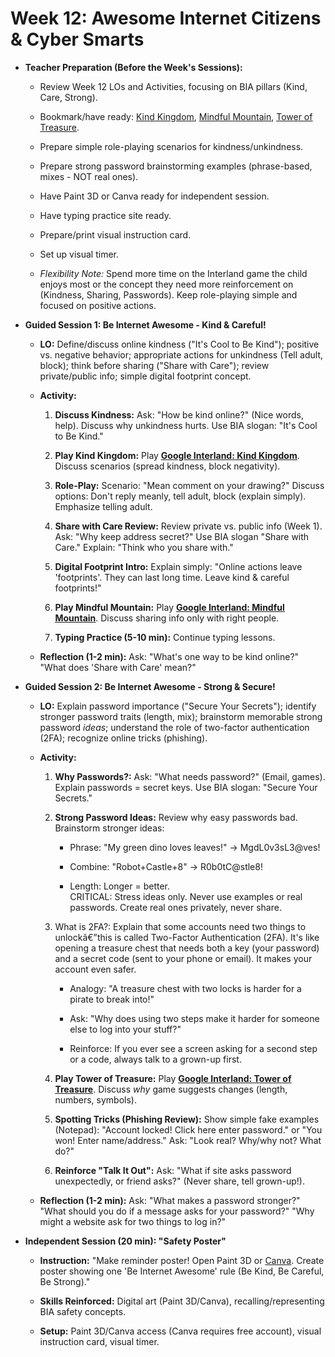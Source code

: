 ﻿# Week 12: Awesome Internet Citizens & Cyber Smarts

- **Teacher Preparation (Before the Week's Sessions):**

  - Review Week 12 LOs and Activities, focusing on BIA pillars (Kind, Care, Strong).

  - Bookmark/have ready: [<u>Kind Kingdom</u>](https://beinternetawesome.withgoogle.com/en_us/interland/kind-kingdom), [<u>Mindful Mountain</u>](https://beinternetawesome.withgoogle.com/en_us/interland/mindful-mountain), [<u>Tower of Treasure</u>](https://beinternetawesome.withgoogle.com/en_us/interland/tower-of-treasure).

  - Prepare simple role-playing scenarios for kindness/unkindness.

  - Prepare strong password brainstorming examples (phrase-based, mixes - NOT real ones).

  - Have Paint 3D or Canva ready for independent session.

  - Have typing practice site ready.

  - Prepare/print visual instruction card.

  - Set up visual timer.

  - *Flexibility Note:* Spend more time on the Interland game the child enjoys most or the concept they need more reinforcement on (Kindness, Sharing, Passwords). Keep role-playing simple and focused on positive actions.

- **Guided Session 1: Be Internet Awesome - Kind & Careful!**

  - **LO:** Define/discuss online kindness ("It's Cool to Be Kind"); positive vs. negative behavior; appropriate actions for unkindness (Tell adult, block); think before sharing ("Share with Care"); review private/public info; simple digital footprint concept.

  - **Activity:**

    1.  **Discuss Kindness:** Ask: "How be kind online?" (Nice words, help). Discuss why unkindness hurts. Use BIA slogan: "It's Cool to Be Kind."

    2.  **Play Kind Kingdom:** Play [**<u>Google Interland: Kind Kingdom</u>**](https://beinternetawesome.withgoogle.com/en_us/interland/kind-kingdom). Discuss scenarios (spread kindness, block negativity).

    3.  **Role-Play:** Scenario: "Mean comment on your drawing?" Discuss options: Don't reply meanly, tell adult, block (explain simply). Emphasize telling adult.

    4.  **Share with Care Review:** Review private vs. public info (Week 1). Ask: "Why keep address secret?" Use BIA slogan "Share with Care." Explain: "Think who you share with."

    5.  **Digital Footprint Intro:** Explain simply: "Online actions leave 'footprints'. They can last long time. Leave kind & careful footprints!"

    6.  **Play Mindful Mountain:** Play [**<u>Google Interland: Mindful Mountain</u>**](https://beinternetawesome.withgoogle.com/en_us/interland/mindful-mountain). Discuss sharing info only with right people.

    7.  **Typing Practice (5-10 min):** Continue typing lessons.

  - **Reflection (1-2 min):** Ask: "What's one way to be kind online?" "What does 'Share with Care' mean?"

- **Guided Session 2: Be Internet Awesome - Strong & Secure!**

  - **LO:** Explain password importance ("Secure Your Secrets"); identify stronger password traits (length, mix); brainstorm memorable strong password *ideas*; understand the role of two-factor authentication (2FA); recognize online tricks (phishing).

  - **Activity:**

    1.  **Why Passwords?:** Ask: "What needs password?" (Email, games). Explain passwords = secret keys. Use BIA slogan: "Secure Your Secrets."

    2.  **Strong Password Ideas:** Review why easy passwords bad. Brainstorm stronger ideas:

        - Phrase: "My green dino loves leaves!" -\> MgdL0v3sL3@ves!

        - Combine: "Robot+Castle+8" -\> R0b0tC@stle8!

        - Length: Longer = better.  
          CRITICAL: Stress ideas only. Never use examples or real passwords. Create real ones privately, never share.

    3.  What is 2FA?: Explain that some accounts need two things to unlockâ€”this is called Two-Factor Authentication (2FA). It's like opening a treasure chest that needs both a key (your password) and a secret code (sent to your phone or email). It makes your account even safer.

        - Analogy: "A treasure chest with two locks is harder for a pirate to break into!"

        - Ask: "Why does using two steps make it harder for someone else to log into your stuff?"

        - Reinforce: If you ever see a screen asking for a second step or a code, always talk to a grown-up first.

    4.  **Play Tower of Treasure:** Play [**<u>Google Interland: Tower of Treasure</u>**](https://beinternetawesome.withgoogle.com/en_us/interland/tower-of-treasure). Discuss *why* game suggests changes (length, numbers, symbols).

    5.  **Spotting Tricks (Phishing Review):** Show simple fake examples (Notepad): "Account locked! Click here enter password." or "You won! Enter name/address." Ask: "Look real? Why/why not? What do?"

    6.  **Reinforce "Talk It Out":** Ask: "What if site asks password unexpectedly, or friend asks?" (Never share, tell grown-up!).

  - **Reflection (1-2 min):** Ask: "What makes a password stronger?" "What should you do if a message asks for your password?" "Why might a website ask for two things to log in?"

- **Independent Session (20 min): "Safety Poster"**

  - **Instruction:** "Make reminder poster! Open Paint 3D or [<u>Canva</u>](https://www.canva.com/). Create poster showing one 'Be Internet Awesome' rule (Be Kind, Be Careful, Be Strong)."

  - **Skills Reinforced:** Digital art (Paint 3D/Canva), recalling/representing BIA safety concepts.

  - **Setup:** Paint 3D/Canva access (Canva requires free account), visual instruction card, visual timer.

